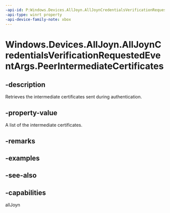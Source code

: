 ```yaml
---
-api-id: P:Windows.Devices.AllJoyn.AllJoynCredentialsVerificationRequestedEventArgs.PeerIntermediateCertificates
-api-type: winrt property
-api-device-family-note: xbox
---
```


<!-- Property syntax
public Windows.Foundation.Collections.IVectorView<Windows.Security.Cryptography.Certificates.Certificate> PeerIntermediateCertificates { get; }
-->

# Windows.Devices.AllJoyn.AllJoynCredentialsVerificationRequestedEventArgs.PeerIntermediateCertificates

## -description
Retrieves the intermediate certificates sent during authentication.

## -property-value
A list of the intermediate certificates.

## -remarks

## -examples

## -see-also


## -capabilities
allJoyn
